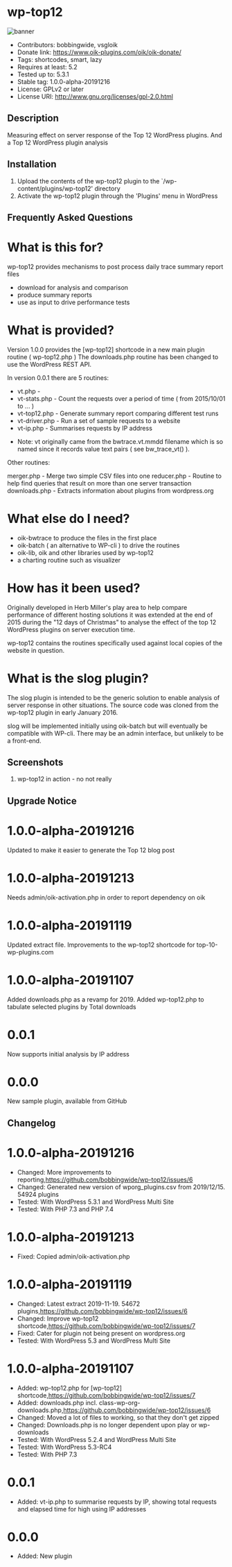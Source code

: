# wp-top12 
![banner](https://raw.githubusercontent.com/bobbingwide/wp-top12/master/assets/wp-top12-banner-772x250.jpg)
* Contributors: bobbingwide, vsgloik
* Donate link: https://www.oik-plugins.com/oik/oik-donate/
* Tags: shortcodes, smart, lazy
* Requires at least: 5.2
* Tested up to: 5.3.1
* Stable tag: 1.0.0-alpha-20191216
* License: GPLv2 or later
* License URI: http://www.gnu.org/licenses/gpl-2.0.html

## Description 
Measuring effect on server response of the Top 12 WordPress plugins.
And a Top 12 WordPress plugin analysis


## Installation 
1. Upload the contents of the wp-top12 plugin to the `/wp-content/plugins/wp-top12' directory
1. Activate the wp-top12 plugin through the 'Plugins' menu in WordPress

## Frequently Asked Questions 

# What is this for? 

wp-top12 provides mechanisms to post process daily trace summary report files

* download for analysis and comparison
* produce summary reports
* use as input to drive performance tests

# What is provided? 
Version 1.0.0 provides the [wp-top12] shortcode in a new main plugin routine ( wp-top12.php )
The downloads.php routine has been changed to use the WordPress REST API.

In version 0.0.1 there are 5 routines:

- vt.php -
- vt-stats.php - Count the requests over a period of time ( from 2015/10/01 to ... )
- vt-top12.php - Generate summary report comparing different test runs
- vt-driver.php - Run a set of sample requests to a website
- vt-ip.php - Summarises requests by IP address


* Note: vt originally came from the bwtrace.vt.mmdd filename which is so named since it records
value text pairs ( see bw_trace_vt() ).


Other routines:

merger.php - Merge two simple CSV files into one
reducer.php - Routine to help find queries that result on more than one server transaction
downloads.php - Extracts information about plugins from wordpress.org



# What else do I need? 

* oik-bwtrace to produce the files in the first place
* oik-batch ( an alternative to WP-cli ) to drive the routines
* oik-lib, oik and other libraries used by wp-top12
* a charting routine such as visualizer

# How has it been used? 

Originally developed in Herb Miller's play area to help compare performance of different hosting solutions
it was extended at the end of 2015 during the "12 days of Christmas" to analyse the effect of the top 12
WordPress plugins on server execution time.

wp-top12 contains the routines specifically used against local copies of the website in question.

# What is the slog plugin? 

The slog plugin is intended to be the generic solution to enable analysis of server response in other situations.
The source code was cloned from the wp-top12 plugin in early January 2016.

slog will be implemented initially using oik-batch but will eventually be compatible with WP-cli.
There may be an admin interface, but unlikely to be a front-end.


## Screenshots 
1. wp-top12 in action - no not really

## Upgrade Notice 
# 1.0.0-alpha-20191216 
Updated to make it easier to generate the Top 12 blog post

# 1.0.0-alpha-20191213 
Needs admin/oik-activation.php in order to report dependency on oik

# 1.0.0-alpha-20191119 
Updated extract file. Improvements to the wp-top12 shortcode for top-10-wp-plugins.com

# 1.0.0-alpha-20191107 
Added downloads.php as a revamp for 2019.
Added wp-top12.php to tabulate selected plugins by Total downloads

# 0.0.1 
Now supports initial analysis by IP address

# 0.0.0 
New sample plugin, available from GitHub

## Changelog 
# 1.0.0-alpha-20191216 
* Changed: More improvements to reporting,https://github.com/bobbingwide/wp-top12/issues/6
* Changed: Generated new version of wporg_plugins.csv from 2019/12/15. 54924 plugins
* Tested: With WordPress 5.3.1 and WordPress Multi Site
* Tested: With PHP 7.3 and PHP 7.4

# 1.0.0-alpha-20191213 
* Fixed: Copied admin/oik-activation.php

# 1.0.0-alpha-20191119 
* Changed: Latest extract 2019-11-19. 54672 plugins,https://github.com/bobbingwide/wp-top12/issues/6
* Changed: Improve wp-top12 shortcode,https://github.com/bobbingwide/wp-top12/issues/7
* Fixed: Cater for plugin not being present on wordpress.org
* Tested: With WordPress 5.3 and WordPress Multi Site

# 1.0.0-alpha-20191107 
* Added: wp-top12.php for [wp-top12] shortcode,https://github.com/bobbingwide/wp-top12/issues/7
* Added: downloads.php incl. class-wp-org-downloads.php,https://github.com/bobbingwide/wp-top12/issues/6
* Changed: Moved a lot of files to working, so that they don't get zipped
* Changed: Downloads.php is no longer dependent upon play or wp-downloads
* Tested: With WordPress 5.2.4 and WordPress Multi Site
* Tested: With WordPress 5.3-RC4
* Tested: With PHP 7.3

# 0.0.1 
* Added: vt-ip.php to summarise requests by IP, showing total requests and elapsed time for high using IP addresses

# 0.0.0 
* Added: New plugin

